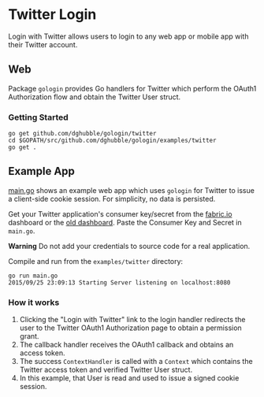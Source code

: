 
# Twitter Login

Login with Twitter allows users to login to any web app or mobile app with their Twitter account.

## Web

Package `gologin` provides Go handlers for Twitter which perform the OAuth1 Authorization flow and obtain the Twitter User struct.

### Getting Started

    go get github.com/dghubble/gologin/twitter
    cd $GOPATH/src/github.com/dghubble/gologin/examples/twitter
    go get .

## Example App

[main.go](main.go) shows an example web app which uses `gologin` for Twitter to issue a client-side cookie session. For simplicity, no data is persisted.

Get your Twitter application's consumer key/secret from the [fabric.io](https://fabric.io) dashboard or the [old dashboard](https://apps.twitter.com/). Paste the Consumer Key and Secret in `main.go`.

**Warning** Do not add your credentials to source code for a real application.

Compile and run from the `examples/twitter` directory:

    go run main.go
    2015/09/25 23:09:13 Starting Server listening on localhost:8080

### How it works

1. Clicking the "Login with Twitter" link to the login handler redirects the user to the Twitter OAuth1 Authorization page to obtain a permission grant.
2. The callback handler receives the OAuth1 callback and obtains an access token.
3. The success `ContextHandler` is called with a `Context` which contains the Twitter access token and verified Twitter User struct.
4. In this example, that User is read and used to issue a signed cookie session.

